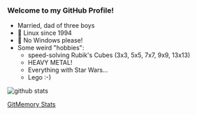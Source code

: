 ### Welcome to my GitHub Profile!

- Married, dad of three boys
- 🐧 Linux since 1994
- 🚫 No Windows please!
- Some weird "hobbies":
  - speed-solving Rubik's Cubes (3x3, 5x5, 7x7, 9x9, 13x13)
  - HEAVY METAL!
  - Everything with Star Wars…
  - Lego :-)

![github stats](https://github-readme-stats.vercel.app/api?username=thomasmerz&show_icons=true)  
  
[GitMemory Stats](https://www.gitmemory.com/thomasmerz)
